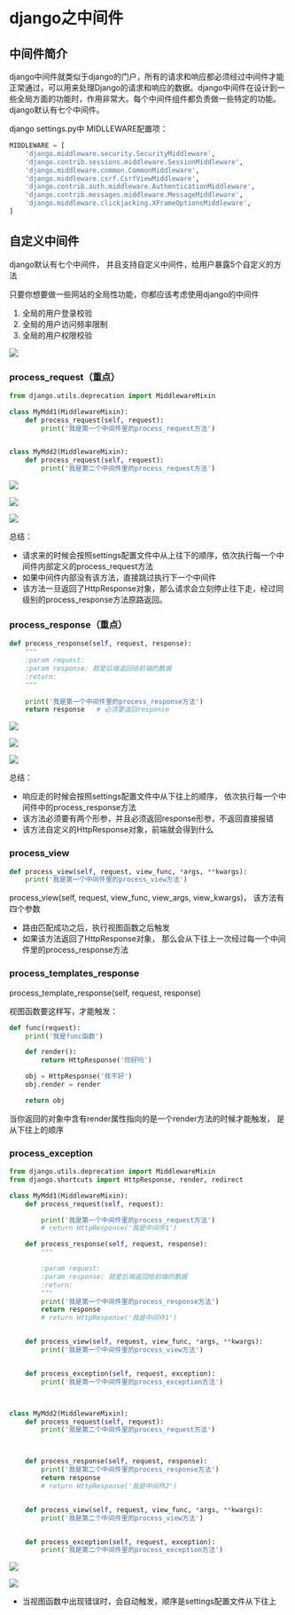 # django之中间件

## 中间件简介

django中间件就类似于django的门户，所有的请求和响应都必须经过中间件才能正常通过，可以用来处理Django的请求和响应的数据。django中间件在设计到一些全局方面的功能时，作用非常大。每个中间件组件都负责做一些特定的功能。django默认有七个中间件。

django   settings.py中  MIDLLEWARE配置项：

```python
MIDDLEWARE = [
    'django.middleware.security.SecurityMiddleware',
    'django.contrib.sessions.middleware.SessionMiddleware',
    'django.middleware.common.CommonMiddleware',
    'django.middleware.csrf.CsrfViewMiddleware',
    'django.contrib.auth.middleware.AuthenticationMiddleware',
    'django.contrib.messages.middleware.MessageMiddleware',
    'django.middleware.clickjacking.XFrameOptionsMiddleware',
]
```



## 自定义中间件

django默认有七个中间件， 并且支持自定义中间件，给用户暴露5个自定义的方法

只要你想要做一些网站的全局性功能，你都应该考虑使用django的中间件

1. 全局的用户登录校验
2. 全局的用户访问频率限制
3. 全局的用户权限校验

![](https://cdn.jsdelivr.net/gh/setcreed/pic_img/cdn_img/20200305151647.png)

### process_request（重点）

```python
from django.utils.deprecation import MiddlewareMixin

class MyMdd1(MiddlewareMixin):
    def process_request(self, request):
        print('我是第一个中间件里的process_request方法')


class MyMdd2(MiddlewareMixin):
    def process_request(self, request):
        print('我是第二个中间件里的process_request方法')
```

![](https://setcreed-1258791144.cos.ap-shanghai.myqcloud.com/picgo-img/20191204210025.png)

![](https://cdn.jsdelivr.net/gh/setcreed/pic_img/cdn_img/20200305151856.png)

![](https://cdn.jsdelivr.net/gh/setcreed/pic_img/cdn_img/20200305151931.png)

总结：

- 请求来的时候会按照settings配置文件中从上往下的顺序，依次执行每一个中间件内部定义的process_request方法
- 如果中间件内部没有该方法，直接跳过执行下一个中间件
- 该方法一旦返回了HttpResponse对象，那么请求会立刻停止往下走，经过同级别的process_response方法原路返回。

### process_response（重点）

```python
def process_response(self, request, response):
    """
    :param request:
    :param response: 就是后端返回给前端的数据
    :return:
    """
    
    print('我是第一个中间件里的process_response方法')
    return response   # 必须要返回response
```

![](https://cdn.jsdelivr.net/gh/setcreed/pic_img/cdn_img/20200305152258.png)



![](https://cdn.jsdelivr.net/gh/setcreed/pic_img/cdn_img/20200305152351.png)



![](https://cdn.jsdelivr.net/gh/setcreed/pic_img/cdn_img/20200305152423.png)

总结：

- 响应走的时候会按照settings配置文件中从下往上的顺序， 依次执行每一个中间件中的process_response方法
- 该方法必须要有两个形参，并且必须返回response形参，不返回直接报错
- 该方法自定义的HttpResponse对象，前端就会得到什么

### process_view

```python
def process_view(self, request, view_func, *args, **kwargs):
    print('我是第一个中间件里的process_view方法')
```

process_view(self, request, view_func, view_args, view_kwargs)， 该方法有四个参数

- 路由匹配成功之后，执行视图函数之后触发
- 如果该方法返回了HttpResponse对象， 那么会从下往上一次经过每一个中间件里的process_response方法

### process_templates_response

process_template_response(self, request, response)

视图函数要这样写，才能触发：

```python
def func(request):
    print('我是func函数')

    def render():
        return HttpResponse('你好吗')

    obj = HttpResponse('我不好')
    obj.render = render

    return obj
```



当你返回的对象中含有render属性指向的是一个render方法的时候才能触发， 是从下往上的顺序



### process_exception

```python
from django.utils.deprecation import MiddlewareMixin
from django.shortcuts import HttpResponse, render, redirect

class MyMdd1(MiddlewareMixin):
    def process_request(self, request):

        print('我是第一个中间件里的process_request方法')
        # return HttpResponse('我是中间件1')

    def process_response(self, request, response):
        """

        :param request:
        :param response: 就是后端返回给前端的数据
        :return:
        """
        print('我是第一个中间件里的process_response方法')
        return response
        # return HttpResponse('我是中间件1')


    def process_view(self, request, view_func, *args, **kwargs):
        print('我是第一个中间件里的process_view方法')


    def process_exception(self, request, exception):
        print('我是第一个中间件里的process_exception方法')



class MyMdd2(MiddlewareMixin):
    def process_request(self, request):
        print('我是第二个中间件里的process_request方法')



    def process_response(self, request, response):
        print('我是第二个中间件里的process_response方法')
        return response
        # return HttpResponse('我是中间件2')


    def process_view(self, request, view_func, *args, **kwargs):
        print('我是第二个中间件里的process_view方法')


    def process_exception(self, request, exception):
        print('我是第二个中间件里的process_exception方法')
```



![](https://cdn.jsdelivr.net/gh/setcreed/pic_img/cdn_img/20200305152637.png)

![](https://cdn.jsdelivr.net/gh/setcreed/pic_img/cdn_img/20200305152840.png)


- 当视图函数中出现错误时，会自动触发，顺序是settings配置文件从下往上

